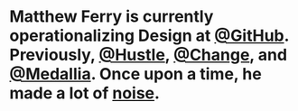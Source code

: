 # Matthew Ferry is currently operationalizing Design at [@GitHub](https://twitter.com/github). Previously, [@Hustle](https://twitter.com/Hustle), [@Change](https://twitter.com/Change), and [@Medallia](https://twitter.com/Medallia). Once upon a time, he made a lot of [noise](https://matthewferry.bandcamp.com). 
